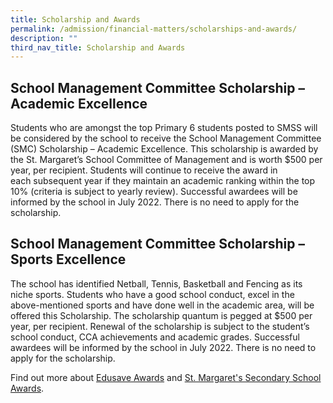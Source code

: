 ```yaml
---
title: Scholarship and Awards
permalink: /admission/financial-matters/scholarships-and-awards/
description: ""
third_nav_title: Scholarship and Awards
---
```

School Management Committee Scholarship – Academic Excellence
-------------------------------------------------------------

Students who are amongst the top Primary 6 students posted to SMSS will be considered by the school to receive the School Management Committee (SMC) Scholarship – Academic Excellence. This scholarship is awarded by the St. Margaret’s School Committee of Management and is worth $500 per year, per recipient. Students will continue to receive the award in each subsequent year if they maintain an academic ranking within the top 10% (criteria is subject to yearly review). Successful awardees will be informed by the school in July 2022. There is no need to apply for the scholarship.

  

School Management Committee Scholarship – Sports Excellence
-----------------------------------------------------------

The school has identified Netball, Tennis, Basketball and Fencing as its niche sports. Students who have a good school conduct, excel in the above-mentioned sports and have done well in the academic area, will be offered this Scholarship. The scholarship quantum is pegged at $500 per year, per recipient. Renewal of the scholarship is subject to the student’s school conduct, CCA achievements and academic grades. Successful awardees will be informed by the school in July 2022. There is no need to apply for the scholarship.

  

Find out more about [Edusave Awards](/admission/financial-matters/scholarships-and-awards/edusave-awards) and [St. Margaret's Secondary School Awards](/admission/financial-matters/scholarships-and-awards/st-margarets-secondary-school-awards).